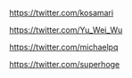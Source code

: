 

https://twitter.com/kosamari

https://twitter.com/Yu_Wei_Wu

https://twitter.com/michaelpq

https://twitter.com/superhoge